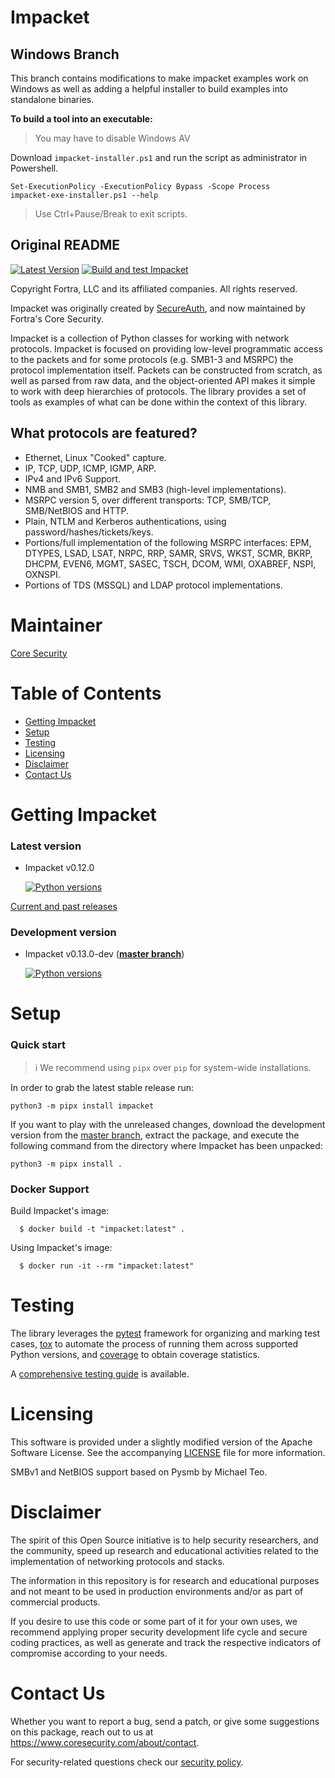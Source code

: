Impacket
========

Windows Branch
-----------------------

This branch contains modifications to make impacket examples work on Windows as
well as adding a helpful installer to build examples into standalone binaries.

**To build a tool into an executable:**
> You may have to disable Windows AV

Download `impacket-installer.ps1` and run the script as administrator in Powershell.

```
Set-ExecutionPolicy -ExecutionPolicy Bypass -Scope Process
impacket-exe-installer.ps1 --help
```

> Use Ctrl+Pause/Break to exit scripts.

Original README
---

[![Latest Version](https://img.shields.io/pypi/v/impacket.svg)](https://pypi.python.org/pypi/impacket/)
[![Build and test Impacket](https://github.com/fortra/impacket/actions/workflows/build_and_test.yml/badge.svg)](https://github.com/fortra/impacket/actions/workflows/build_and_test.yml)

Copyright Fortra, LLC and its affiliated companies. All rights reserved.

Impacket was originally created by [SecureAuth](https://www.secureauth.com/labs/open-source-tools/impacket), and now maintained by Fortra's Core Security.

Impacket is a collection of Python classes for working with network
protocols. Impacket is focused on providing low-level
programmatic access to the packets and for some protocols (e.g.
SMB1-3 and MSRPC) the protocol implementation itself.
Packets can be constructed from scratch, as well as parsed from 
raw data, and the object-oriented API makes it simple to work with 
deep hierarchies of protocols. The library provides a set of tools
as examples of what can be done within the context of this library.

What protocols are featured?
----------------------------

 * Ethernet, Linux "Cooked" capture.
 * IP, TCP, UDP, ICMP, IGMP, ARP.
 * IPv4 and IPv6 Support.
 * NMB and SMB1, SMB2 and SMB3 (high-level implementations).
 * MSRPC version 5, over different transports: TCP, SMB/TCP, SMB/NetBIOS and HTTP.
 * Plain, NTLM and Kerberos authentications, using password/hashes/tickets/keys.
 * Portions/full implementation of the following MSRPC interfaces: EPM, DTYPES, LSAD, LSAT, NRPC, RRP, SAMR, SRVS, WKST, SCMR, BKRP, DHCPM, EVEN6, MGMT, SASEC, TSCH, DCOM, WMI, OXABREF, NSPI, OXNSPI.
 * Portions of TDS (MSSQL) and LDAP protocol implementations.
 
Maintainer
==========

[Core Security](https://www.coresecurity.com/)


Table of Contents
=================

* [Getting Impacket](#getting-impacket)
* [Setup](#setup)
* [Testing](#testing)
* [Licensing](#licensing)
* [Disclaimer](#disclaimer)
* [Contact Us](#contact-us)

Getting Impacket
================

### Latest version

* Impacket v0.12.0

  [![Python versions](https://img.shields.io/pypi/pyversions/impacket.svg)](https://pypi.python.org/pypi/impacket/)

[Current and past releases](https://github.com/fortra/impacket/releases)

### Development version

* Impacket v0.13.0-dev (**[master branch](https://github.com/fortra/impacket/tree/master)**)

  [![Python versions](https://img.shields.io/badge/python-3.8%20|%203.9%20|%203.10%20|%203.11%20|%203.12-blue.svg)](https://github.com/fortra/impacket/tree/master)


Setup
=====

### Quick start

> :information_source: We recommend using `pipx` over `pip` for system-wide installations.

In order to grab the latest stable release run:

    python3 -m pipx install impacket

If you want to play with the unreleased changes, download the development 
version from the [master branch](https://github.com/fortra/impacket/tree/master),
extract the package, and execute the following command from the
directory where Impacket has been unpacked:

    python3 -m pipx install .

### Docker Support

Build Impacket's image:

      $ docker build -t "impacket:latest" .

Using Impacket's image:

      $ docker run -it --rm "impacket:latest"

Testing
=======

The library leverages the [pytest](https://docs.pytest.org/) framework for organizing
and marking test cases, [tox](https://tox.readthedocs.io/) to automate the process of
running them across supported Python versions, and [coverage](https://coverage.readthedocs.io/)
to obtain coverage statistics.

A [comprehensive testing guide](TESTING.md) is available.


Licensing
=========

This software is provided under a slightly modified version of
the Apache Software License. See the accompanying [LICENSE](LICENSE) file for
more information.

SMBv1 and NetBIOS support based on Pysmb by Michael Teo.

Disclaimer
==========

The spirit of this Open Source initiative is to help security researchers,
and the community, speed up research and educational activities related to
the implementation of networking protocols and stacks.

The information in this repository is for research and educational purposes
and not meant to be used in production environments and/or as part
of commercial products.

If you desire to use this code or some part of it for your own uses, we
recommend applying proper security development life cycle and secure coding
practices, as well as generate and track the respective indicators of
compromise according to your needs.


Contact Us
==========

Whether you want to report a bug, send a patch, or give some suggestions
on this package, reach out to us at https://www.coresecurity.com/about/contact.

For security-related questions check our [security policy](SECURITY.md).
